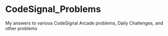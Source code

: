 # CodeSignal_Problems
My answers to various CodeSignal Arcade problems, Daily Challenges, and other problems
